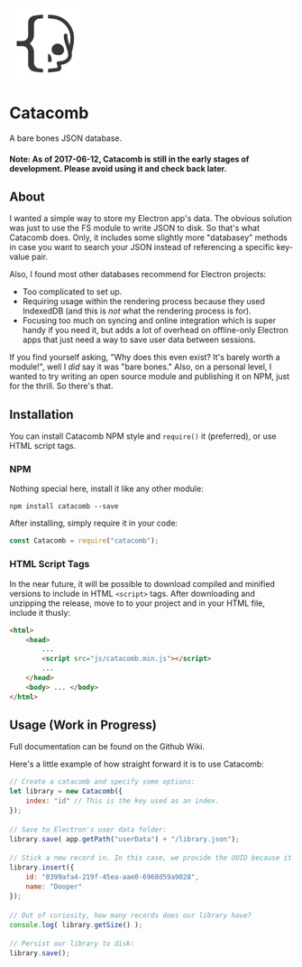 <img width="128px" height="128px" src="https://github.com/ianpaschal/catacomb/raw/master/docs/logo.png" />

# Catacomb
A bare bones JSON database.

#### Note: As of 2017-06-12, Catacomb is still in the early stages of development. Please avoid using it and check back later.

## About
I wanted a simple way to store my Electron app's data. The obvious solution was just to use the FS module to write JSON to disk. So that's what Catacomb does. Only, it includes some slightly more "databasey" methods in case you want to search your JSON instead of referencing a specific key-value pair.

Also, I found most other databases recommend for Electron projects:
- Too complicated to set up.
- Requiring usage within the rendering process because they used IndexedDB (and this is _not_ what the rendering process is for).
- Focusing too much on syncing and online integration which is super handy if you need it, but adds a lot of overhead on offline-only Electron apps that just need a way to save user data between sessions.

If you find yourself asking, "Why does this even exist? It's barely worth a module!", well I _did_ say it was "bare bones." Also, on a personal level, I wanted to try writing an open source module and publishing it on NPM, just for the thrill. So there's that.

## Installation
You can install Catacomb NPM style and `require()` it (preferred), or use HTML script tags.

### NPM
Nothing special here, install it like any other module:
```
npm install catacomb --save
```
After installing, simply require it in your code:

```js
const Catacomb = require("catacomb");
```

### HTML Script Tags
In the near future, it will be possible to download compiled and minified versions to include in HTML `<script>` tags. After downloading and unzipping the release, move to to your project and in your HTML file, include it thusly:
```html
<html>
	<head>
		...
		<script src="js/catacomb.min.js"></script>
		...
	</head>
	<body> ... </body>
</html>
```



## Usage (Work in Progress)
Full documentation can be found on the Github Wiki.

Here's a little example of how straight forward it is to use Catacomb:
```js
// Create a catacomb and specify some options:
let library = new Catacomb({
	index: "id" // This is the key used as an index.
});

// Save to Electron's user data folder:
library.save( app.getPath("userData") + "/library.json");

// Stick a new record in. In this case, we provide the UUID because it's linked to something specific in our app. If it was not provided, Catacomb will generate a UUID itself, and return it.
library.insert({
	id: "0399afa4-219f-45ea-aae0-6968d59a9028",
	name: "Dooper"
});

// Out of curiosity, how many records does our library have?
console.log( library.getSize() );

// Persist our library to disk:
library.save();
```
